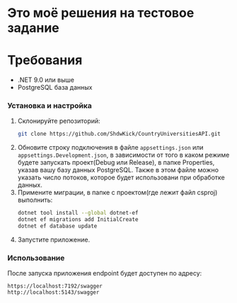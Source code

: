 # Это моё решения на тестовое задание
# Требования
- .NET 9.0 или выше
- PostgreSQL база данных

### Установка и настройка

1. Склонируйте репозиторий:
   ```bash
   git clone https://github.com/ShdwKick/CountryUniversitiesAPI.git
   ```
2. Обновите строку подключения в файле `appsettings.json` или `appsettings.Development.json`, в зависимости от того в каком режиме будете запускать проект(Debug или Release), в папке Properties, указав вашу базу данных PostgreSQL. Также в этом файле можно указать число потоков, которое будет использовани при обработке данных.
3. Примените миграции, в папке с проектом(где лежит файл csproj) выполнить:
   ```bash
   dotnet tool install --global dotnet-ef
   dotnet ef migrations add InitialCreate
   dotnet ef database update
   ```
4. Запустите приложение.

### Использование

После запуска приложения endpoint будет доступен по адресу:

```
https://localhost:7192/swagger
http://localhost:5143/swagger
```

